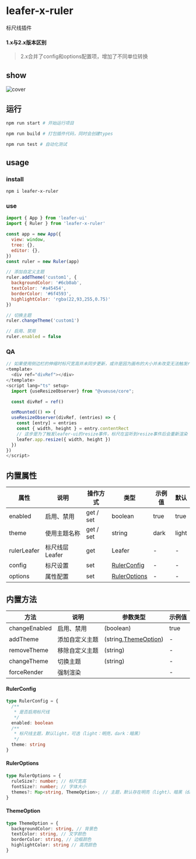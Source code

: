 # leafer-x-ruler

标尺线插件

#### 1.x与2.x版本区别

> 2.x合并了config和options配置项，增加了不同单位转换

## show

![cover](https://github.com/LvHuaiSheng/leafer-x-ruler/blob/master/playground/src/assets/cover.png?raw=true)

## 运行

```sh
npm run start # 开始运行项目

npm run build # 打包插件代码，同时会创建types

npm run test # 自动化测试
```

## usage

### install

```shell
npm i leafer-x-ruler  
```

### use

```js
import { App } from 'leafer-ui'
import { Ruler } from 'leafer-x-ruler'

const app = new App({
  view: window,
  tree: {},
  editor: {},
})
const ruler = new Ruler(app)

// 添加自定义主题  
ruler.addTheme('custom1', {
  backgroundColor: '#6cb0ab',
  textColor: '#a45454',
  borderColor: '#6f4593',
  highlightColor: 'rgba(22,93,255,0.75)'
})

// 切换主题  
ruler.changeTheme('custom1')

// 启用、禁用  
ruler.enabled = false
```
### QA
```js
// 如果使用侧边栏的伸缩时标尺宽高并未同步更新，或许是因为画布的大小并未改变无法触发resize事件；如果想改变画布的大小并使标尺同步，需要自行监听窗口大小变化，并触发leafer-ui的resize事件，以下是在vue3中使用的示例： 
<template>
  <div ref="divRef"></div>
</template>
<script lang="ts" setup>
  import {useResizeObserver} from "@vueuse/core";

  const divRef = ref()

  onMounted(() => {
  useResizeObserver(divRef, (entries) => {
    const [entry] = entries
    const { width, height } = entry.contentRect
    // 这步是为了触发leafer-ui的resize事件，标尺在监听到resize事件后会重新渲染
    leafer.app.resize({ width, height })
  })
})
</script>
```

## 内置属性

<table>
<thead>
  <th>属性</th>
  <th>说明</th>
  <th>操作方式</th>
  <th>类型</th>
  <th>示例值</th>
  <th>默认</th>
</thead>
<tr>
  <td>enabled</td>
  <td>启用、禁用</td>
  <td>get / set</td>
  <td>boolean</td>
  <td>true</td>
  <td>true</td>
</tr>
<tr>
  <td>theme</td>
  <td>使用主题名称</td>
  <td>get / set</td>
  <td>string</td>
  <td>dark</td>
  <td>light</td>
</tr>
<tr>
  <td>rulerLeafer</td>
  <td>标尺线层Leafer</td>
  <td>get</td>
  <td>Leafer</td>
  <td>-</td>
  <td>-</td>
</tr>
<tr>
  <td>config</td>
  <td>标尺设置</td>
  <td>set</td>
  <td><a href='#RulerConfig'>RulerConfig</a></td>
  <td>-</td>
  <td>-</td>
</tr>
<tr>
  <td>options</td>
  <td>属性配置</td>
  <td>set</td>
  <td><a href='#RulerOptions'>RulerOptions</a></td>
  <td>-</td>
  <td>-</td>
</tr>
</table>

## 内置方法
<table>
<thead>
  <th>方法</th>
  <th>说明</th>
  <th>参数类型</th>
  <th>示例值</th>
</thead>
<tr>
  <td>changeEnabled</td>
  <td>启用、禁用</td>
  <td>(boolean)</td>
  <td>true</td>
</tr>
<tr>
  <td>addTheme</td>
  <td>添加自定义主题</td>
  <td>(string,<a href='#themeoption'>ThemeOption</a>)</td>
  <td>-</td>
</tr>
<tr>
  <td>removeTheme</td>
  <td>移除自定义主题</td>
  <td>(string)</td>
  <td>-</td>
</tr>
<tr>
  <td>changeTheme</td>
  <td>切换主题</td>
  <td>(string)</td>
  <td>-</td>
</tr>
<tr>
  <td>forceRender</td>
  <td>强制渲染</td>
  <td></td>
  <td>-</td>
</tr>
</table>

#### RulerConfig

```ts
type RulerConfig = {
  /**
   * 是否启用标尺线
   */
  enabled: boolean
  /**
   * 标尺线主题，默认light，可选（light：明亮，dark：暗黑）
   */
  theme: string
}
```
#### RulerOptions

```ts
type RulerOptions = {
  ruleSize?: number; // 标尺宽高
  fontSize?: number; // 字体大小
  themes?: Map<string, ThemeOption>; // 主题，默认存在明亮（light）、暗黑（dark）主题，可覆盖
}
```

#### ThemeOption

```ts
type ThemeOption = {
  backgroundColor: string, // 背景色
  textColor: string, // 文字颜色
  borderColor: string, // 边框颜色
  highlightColor: string // 高亮颜色
}
```
